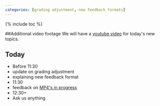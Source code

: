```yaml
---
categories: [grading adjustment, new feedback formats]
---
```


{% include toc %}

##Additional video footage
We will have a [youtube video](https://www.youtube.com/) for today's new topics.
<!-- The file [here]({% link files/notes/day17/file.py %}) will be helpful. -->


## Today
* Before 11:30
 * update on grading adjustment
 * explaining new feedback format
* 11:30
 * feedback on [MP4's in progress](https://docs.google.com/presentation/d/1LDbsDEILQcqOkw66HMloAsLZEO5vDliYqm5ORtIRuXc/edit?usp=sharing)
* 12:30+
 * Ask us anything
